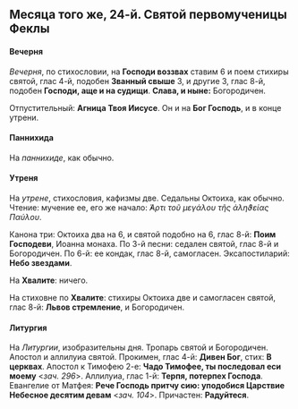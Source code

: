 
## Месяца того же, 24-й. Святой первомученицы Феклы  

#### Вечерня

*Вечерня*, по стихословии, на **Господи воззвах** ставим 6 и поем стихиры святой, глас 4-й, 
подобен **Званный свыше** 3, и другие 3, глас 8-й, подобен **Господи, аще и на судищи**. 
**Слава, и ныне:** Богородичен. 

Отпустительный: **Агница Твоя Иисусе**. Он и на **Бог Господь**, и в конце утрени. 

#### Паннихида

На *паннихиде*, как обычно.

#### Утреня

На *утрене*, стихословия, кафизмы две. Седальны Октоиха, как обычно. Чтение: мучение ее, 
его же начало: *̓́Αρτι τοῦ μεγάλου τῆς ἀληϑείας Παύλου*.  

Канона три: Октоиха два на 6, и святой подобно на 6, глас 8-й: **Поим Господеви**, Иоанна монаха. 
По 3-й песни: седален святой, глас 8-й и Богородичен. 
По 6-й: ее кондак, глас 8-й, самогласен. 
Эксапостиларий: **Небо звездами**.

На **Хвалите**: ничего. 

На стиховне по **Хвалите**: стихиры Октоиха две и самогласен святой, глас 8-й: **Львов стремление**, 
и Богородичен. 

#### Литургия

На *Литургии*, изобразительны дня. Тропарь святой и Богородичен.
Апостол и аллилуиа святой. Прокимен, глас 4-й: **Дивен Бог**, стих: **В церквах**.
Апостол к Тимофею 2-е: **Чадо Тимофее, ты последовал еси моему** <*зач. 296*>. 
Аллилуиа, глас 1-й: **Терпя, потерпех Господа**. 
Евангелие от Матфея: **Рече Господь притчу сию: уподобися Царствие Небесное десятим девам** <*зач. 104*>. 
Причастен: **Радуйтеся**.
